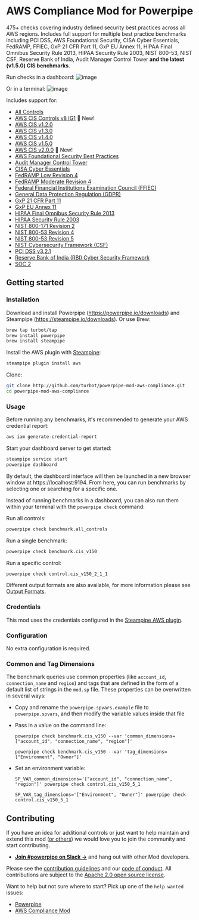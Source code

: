 # AWS Compliance Mod for Powerpipe

475+ checks covering industry defined security best practices across all AWS regions. Includes full support for multiple best practice benchmarks including PCI DSS, AWS Foundational Security, CISA Cyber Essentials, FedRAMP, FFIEC, GxP 21 CFR Part 11, GxP EU Annex 11, HIPAA Final Omnibus Security Rule 2013, HIPAA Security Rule 2003, NIST 800-53, NIST CSF, Reserve Bank of India, Audit Manager Control Tower **and the latest (v1.5.0) CIS benchmarks**.

Run checks in a dashboard:
![image](https://raw.githubusercontent.com/turbot/powerpipe-mod-aws-compliance/main/docs/aws_cis_v140_dashboard.png)

Or in a terminal:
![image](https://raw.githubusercontent.com/turbot/powerpipe-mod-aws-compliance/main/docs/aws_cis_v140_console.png)

Includes support for:
* [All Controls](https://hub.powerpipe.io/mods/turbot/aws_compliance/controls/benchmark.all_controls)
* [AWS CIS Controls v8 IG1](https://hub.powerpipe.io/mods/turbot/aws_compliance/controls/benchmark.cis_controls_v8_ig1) 🚀 New!
* [AWS CIS v1.2.0](https://hub.powerpipe.io/mods/turbot/aws_compliance/controls/benchmark.cis_v120)
* [AWS CIS v1.3.0](https://hub.powerpipe.io/mods/turbot/aws_compliance/controls/benchmark.cis_v130)
* [AWS CIS v1.4.0](https://hub.powerpipe.io/mods/turbot/aws_compliance/controls/benchmark.cis_v140)
* [AWS CIS v1.5.0](https://hub.powerpipe.io/mods/turbot/aws_compliance/controls/benchmark.cis_v150)
* [AWS CIS v2.0.0](https://hub.powerpipe.io/mods/turbot/aws_compliance/controls/benchmark.cis_v200) 🚀 New!
* [AWS Foundational Security Best Practices](https://hub.powerpipe.io/mods/turbot/aws_compliance/controls/benchmark.foundational_security)
* [Audit Manager Control Tower](https://hub.powerpipe.io/mods/turbot/aws_compliance/controls/benchmark.audit_manager_control_tower)
* [CISA Cyber Essentials](https://hub.powerpipe.io/mods/turbot/aws_compliance/controls/benchmark.cisa_cyber_essentials)
* [FedRAMP Low Revision 4](https://hub.powerpipe.io/mods/turbot/aws_compliance/controls/benchmark.fedramp_low_rev_4)
* [FedRAMP Moderate Revision 4](https://hub.powerpipe.io/mods/turbot/aws_compliance/controls/benchmark.fedramp_moderate_rev_4)
* [Federal Financial Institutions Examination Council (FFIEC)](https://hub.powerpipe.io/mods/turbot/aws_compliance/controls/benchmark.ffiec)
* [General Data Protection Regulation (GDPR)](https://hub.powerpipe.io/mods/turbot/aws_compliance/controls/benchmark.gdpr)
* [GxP 21 CFR Part 11](https://hub.powerpipe.io/mods/turbot/aws_compliance/controls/benchmark.gxp_21_cfr_part_11)
* [GxP EU Annex 11](https://hub.powerpipe.io/mods/turbot/aws_compliance/controls/benchmark.gxp_eu_annex_11)
* [HIPAA Final Omnibus Security Rule 2013](https://hub.powerpipe.io/mods/turbot/aws_compliance/controls/benchmark.hipaa_final_omnibus_security_rule_2013)
* [HIPAA Security Rule 2003](https://hub.powerpipe.io/mods/turbot/aws_compliance/controls/benchmark.hipaa_security_rule_2003)
* [NIST 800-171 Revision 2](https://hub.powerpipe.io/mods/turbot/aws_compliance/controls/benchmark.nist_800_171_rev_2)
* [NIST 800-53 Revision 4](https://hub.powerpipe.io/mods/turbot/aws_compliance/controls/benchmark.nist_800_53_rev_4)
* [NIST 800-53 Revision 5](https://hub.powerpipe.io/mods/turbot/aws_compliance/controls/benchmark.nist_800_53_rev_5)
* [NIST Cybersecurity Framework (CSF)](https://hub.powerpipe.io/mods/turbot/aws_compliance/controls/benchmark.nist_csf)
* [PCI DSS v3.2.1](https://hub.powerpipe.io/mods/turbot/aws_compliance/controls/benchmark.pci_dss_v321)
* [Reserve Bank of India (RBI) Cyber Security Framework](https://hub.powerpipe.io/mods/turbot/aws_compliance/controls/benchmark.rbi_cyber_security)
* [SOC 2](https://hub.powerpipe.io/mods/turbot/aws_compliance/controls/benchmark.soc_2)

## Getting started

### Installation

Download and install Powerpipe (https://powerpipe.io/downloads) and Steampipe (https://steampipe.io/downloads). Or use Brew:

```sh
brew tap turbot/tap
brew install powerpipe
brew install steampipe
```

Install the AWS plugin with [Steampipe](https://steampipe.io):

```sh
steampipe plugin install aws
```

Clone:

```sh
git clone http://github.com/turbot/powerpipe-mod-aws-compliance.git
cd powerpipe-mod-aws-compliance
```

### Usage

Before running any benchmarks, it's recommended to generate your AWS credential report:

```sh
aws iam generate-credential-report
```

Start your dashboard server to get started:

```sh
steampipe service start
powerpipe dashboard
```

By default, the dashboard interface will then be launched in a new browser
window at https://localhost:9194. From here, you can run benchmarks by
selecting one or searching for a specific one.

Instead of running benchmarks in a dashboard, you can also run them within your
terminal with the `powerpipe check` command:

Run all controls:

```sh
powerpipe check benchmark.all_controls
```

Run a single benchmark:

```sh
powerpipe check benchmark.cis_v150
```

Run a specific control:

```sh
powerpipe check control.cis_v150_2_1_1
```

Different output formats are also available, for more information please see
[Output Formats](https://powerpipe.io/docs/reference/cli/check#output-formats).

### Credentials

This mod uses the credentials configured in the [Steampipe AWS plugin](https://hub.steampipe.io/plugins/turbot/aws).

### Configuration

No extra configuration is required.

### Common and Tag Dimensions

The benchmark queries use common properties (like `account_id`, `connection_name` and `region`) and tags that are defined in the form of a default list of strings in the `mod.sp` file. These properties can be overwritten in several ways:

- Copy and rename the `powerpipe.spvars.example` file to `powerpipe.spvars`, and then modify the variable values inside that file
- Pass in a value on the command line:

  ```shell
  powerpipe check benchmark.cis_v150 --var 'common_dimensions=["account_id", "connection_name", "region"]'
  ```

  ```shell
  powerpipe check benchmark.cis_v150 --var 'tag_dimensions=["Environment", "Owner"]'
  ```

- Set an environment variable:

  ```shell
  SP_VAR_common_dimensions='["account_id", "connection_name", "region"]' powerpipe check control.cis_v150_5_1
  ```

  ```shell
  SP_VAR_tag_dimensions='["Environment", "Owner"]' powerpipe check control.cis_v150_5_1
  ```

## Contributing

If you have an idea for additional controls or just want to help maintain and extend this mod ([or others](https://github.com/topics/powerpipe-mod)) we would love you to join the community and start contributing.

- **[Join #powerpipe on Slack →](https://turbot.com/community/join)** and hang out with other Mod developers.

Please see the [contribution guidelines](https://github.com/turbot/powerpipe/blob/main/CONTRIBUTING.md) and our [code of conduct](https://github.com/turbot/powerpipe/blob/main/CODE_OF_CONDUCT.md). All contributions are subject to the [Apache 2.0 open source license](https://github.com/turbot/powerpipe-mod-aws-compliance/blob/main/LICENSE).

Want to help but not sure where to start? Pick up one of the `help wanted` issues:

- [Powerpipe](https://github.com/turbot/powerpipe/labels/help%20wanted)
- [AWS Compliance Mod](https://github.com/turbot/powerpipe-mod-aws-compliance/labels/help%20wanted)
